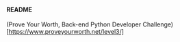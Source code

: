 #### README

(Prove Your Worth, Back-end Python Developer Challenge)[https://www.proveyourworth.net/level3/]